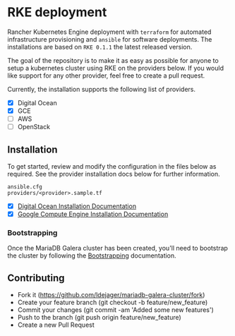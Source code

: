 # RKE deployment

Rancher Kubernetes Engine deployment with `terraform` for automated infrastructure provisioning and `ansible` for software deployments. The installations are based on `RKE 0.1.1` the latest released version.

The goal of the repository is to make it as easy as possible for anyone to setup a kubernetes cluster using RKE on the providers below. If you would like support for any other provider, feel free to create a pull request.

Currently, the installation supports the following list of providers.

- [x] Digital Ocean
- [x] GCE
- [ ] AWS
- [ ] OpenStack

## Installation

To get started, review and modify the configuration in the files below as required. See the provider installation docs below for further information.

```shell
ansible.cfg
providers/<provider>.sample.tf
```

- [x] [Digital Ocean Installation Documentation](docs/digitalocean.md)
- [x] [Google Compute Engine Installation Documentation](docs/gce.md)

### Bootstrapping

Once the MariaDB Galera cluster has been created, you'll need to bootstrap the cluster by following the [Bootstrapping](docs/bootstrapping.md) documentation.

## Contributing

- Fork it (https://github.com/ldejager/mariadb-galera-cluster/fork)
- Create your feature branch (git checkout -b feature/new_feature)
- Commit your changes (git commit -am 'Added some new features')
- Push to the branch (git push origin feature/new_feature)
- Create a new Pull Request

